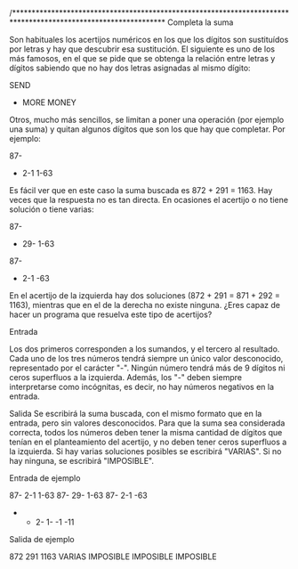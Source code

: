 /***************************************************************************************************************
Completa la suma

Son habituales los acertijos numéricos en los que los dígitos son sustituídos por letras y hay que descubrir esa sustitución.
El siguiente es uno de los más famosos, en el que se pide que se obtenga la relación entre letras y dígitos sabiendo que no hay
dos letras asignadas al mismo dígito:

SEND
+ MORE
MONEY

Otros, mucho más sencillos, se limitan a poner una operación (por ejemplo una suma) y quitan algunos dígitos que son los que hay
que completar. Por ejemplo:

87-
+ 2-1
1-63

Es fácil ver que en este caso la suma buscada es 872 + 291 = 1163. Hay veces que la respuesta no es tan directa. En ocasiones
el acertijo o no tiene solución o tiene varias:

87-
+ 29-
1-63

87-
+ 2-1
-63

En el acertijo de la izquierda hay dos soluciones (872 + 291 = 871 + 292 = 1163), mientras que en el de la derecha no existe ninguna.
¿Eres capaz de hacer un programa que resuelva este tipo de acertijos?

Entrada

Los dos primeros corresponden a los sumandos, y el tercero al resultado.
Cada uno de los tres números tendrá siempre un único valor desconocido, representado por el carácter "-".
Ningún número tendrá más de 9 dígitos ni ceros superfluos a la izquierda. Además, los "-" deben siempre interpretarse como incógnitas,
es decir, no hay números negativos en la entrada.

Salida
Se escribirá la suma buscada, con el mismo formato que en la entrada, pero sin valores desconocidos.
Para que la suma sea considerada correcta, todos los números deben tener la misma cantidad de dígitos que tenían en el planteamiento
del acertijo, y no deben tener ceros superfluos a la izquierda.
Si hay varias soluciones posibles se escribirá "VARIAS". Si no hay ninguna, se escribirá "IMPOSIBLE".

Entrada de ejemplo

87- 2-1 1-63
87- 29- 1-63
87- 2-1 -63
- - 2-
1- -1 -11

Salida de ejemplo

872 291 1163
VARIAS
IMPOSIBLE
IMPOSIBLE
IMPOSIBLE